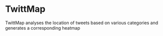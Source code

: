 # TwittMap
TwittMap analyses the location of tweets based on various categories and generates a corresponding heatmap

